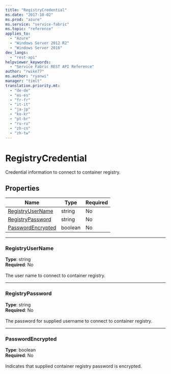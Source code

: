 ```yaml
---
title: "RegistryCredential"
ms.date: "2017-10-02"
ms.prod: "azure"
ms.service: "service-fabric"
ms.topic: "reference"
applies_to: 
  - "Azure"
  - "Windows Server 2012 R2"
  - "Windows Server 2016"
dev_langs: 
  - "rest-api"
helpviewer_keywords: 
  - "Service Fabric REST API Reference"
author: "rwike77"
ms.author: "ryanwi"
manager: "timlt"
translation.priority.mt: 
  - "de-de"
  - "es-es"
  - "fr-fr"
  - "it-it"
  - "ja-jp"
  - "ko-kr"
  - "pt-br"
  - "ru-ru"
  - "zh-cn"
  - "zh-tw"
---
```

# RegistryCredential

Credential information to connect to container registry.

## Properties
| Name | Type | Required |
| --- | --- | --- |
| [RegistryUserName](#registryusername) | string | No |
| [RegistryPassword](#registrypassword) | string | No |
| [PasswordEncrypted](#passwordencrypted) | boolean | No |

____
### RegistryUserName
__Type__: string <br/>
__Required__: No<br/>
<br/>
The user name to connect to container registry.

____
### RegistryPassword
__Type__: string <br/>
__Required__: No<br/>
<br/>
The password for supplied username to connect to container registry.

____
### PasswordEncrypted
__Type__: boolean <br/>
__Required__: No<br/>
<br/>
Indicates that supplied container registry password is encrypted.
